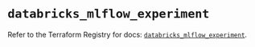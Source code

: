 # `databricks_mlflow_experiment`

Refer to the Terraform Registry for docs: [`databricks_mlflow_experiment`](https://registry.terraform.io/providers/databricks/databricks/1.42.0/docs/resources/mlflow_experiment).
